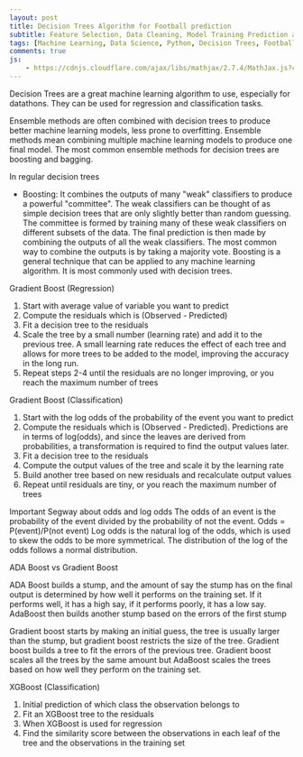 ```yaml
---
layout: post
title: Decision Trees Algorithm for Football prediction
subtitle: Feature Selection, Data Cleaning, Model Training Prediction and Evaluation
tags: [Machine Learning, Data Science, Python, Decision Trees, Football, Premier League]
comments: true
js:
    - https://cdnjs.cloudflare.com/ajax/libs/mathjax/2.7.4/MathJax.js?config=TeX-MML-AM_CHTML
---
```


Decision Trees are a great machine learning algorithm to use, especially for datathons. They can be used for regression 
and classification tasks.

Ensemble methods are often combined with decision trees to produce better machine learning models, less prone to overfitting.
Ensemble methods mean combining multiple machine learning models to produce one final model. The most common ensemble methods
for decision trees are boosting and bagging. 

In regular decision trees 

* Boosting: It combines the outputs of many "weak" classifiers to produce a powerful "committee". The weak classifiers
can be thought of as simple decision trees that are only slightly better than random guessing. The committee is formed
by training many of these weak classifiers on different subsets of the data. The final prediction is then made by
combining the outputs of all the weak classifiers. The most common way to combine the outputs is by taking a majority
vote. Boosting is a general technique that can be applied to any machine learning algorithm. It is most commonly used
with decision trees.

Gradient Boost (Regression)
1) Start with average value of variable you want to predict
2) Compute the residuals which is (Observed - Predicted)
3) Fit a decision tree to the residuals
4) Scale the tree by a small number (learning rate) and add it to the previous tree. A small learning rate reduces the 
effect of each tree and allows for more trees to be added to the model, improving the accuracy in the long run. 
5) Repeat steps 2-4 until the residuals are no longer improving, or you reach the maximum number of trees

Gradient Boost (Classification)
1) Start with the log odds of the probability of the event you want to predict
2) Compute the residuals which is (Observed - Predicted). Predictions are in terms of log(odds), and since the leaves are derived 
from probabilities, a transformation is required to find the output values later. 
3) Fit a decision tree to the residuals
4) Compute the output values of the tree and scale it by the learning rate
5) Build another tree based on new residuals and recalculate output values
6) Repeat until residuals are tiny, or you reach the maximum number of trees

Important Segway about odds and log odds 
The odds of an event is the probability of the event divided by the probability of not the event.
Odds = P(event)/P(not event) 
Log odds is the natural log of the odds, which is used to skew the odds to be more symmetrical. The distribution
of the log of the odds follows a normal distribution.

ADA Boost vs Gradient Boost 

ADA Boost builds a stump, and the amount of say the stump has on the final output is determined by how well it performs
on the training set. If it performs well, it has a high say, if it performs poorly, it has a low say. AdaBoost then builds another stump
based on the errors of the first stump

Gradient boost starts by making an initial guess, the tree is usually larger than the stump, but gradient boost restricts the 
size of the tree. Gradient boost builds a tree to fit the errors of the previous tree. Gradient boost scales all the trees
by the same amount but AdaBoost scales the trees based on how well they perform on the training set.

XGBoost (Classification)
1) Initial prediction of which class the observation belongs to 
2) Fit an XGBoost tree to the residuals
3) When XGBoost is used for regression 
3) Find the similarity score between the observations in each leaf of the tree and the observations in the training set

